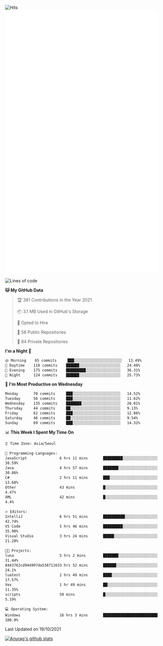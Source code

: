 ![Hits](https://hits.seeyoufarm.com/api/count/incr/badge.svg?url=https%3A%2F%2Fgithub.com%2Fkokose1234&count_bg=%2379C83D&title_bg=%23555555&icon=apple.svg&icon_color=%23E7E7E7&title=hits&edge_flat=false)
<br/>
![Metrics](https://github.com/kokose1234/kokose1234/blob/main/github-metrics.svg)

<!--START_SECTION:waka-->
![Lines of code](https://img.shields.io/badge/From%20Hello%20World%20I%27ve%20Written-11.7%20million%20lines%20of%20code-blue)

**🐱 My GitHub Data** 

> 🏆 381 Contributions in the Year 2021
 > 
> 📦 3.1 MB Used in GitHub's Storage 
 > 
> 💼 Opted to Hire
 > 
> 📜 58 Public Repositories 
 > 
> 🔑 84 Private Repositories  
 > 
**I'm a Night 🦉** 

```text
🌞 Morning    65 commits     ███░░░░░░░░░░░░░░░░░░░░░░   13.49% 
🌆 Daytime    118 commits    ██████░░░░░░░░░░░░░░░░░░░   24.48% 
🌃 Evening    175 commits    █████████░░░░░░░░░░░░░░░░   36.31% 
🌙 Night      124 commits    ██████░░░░░░░░░░░░░░░░░░░   25.73%

```
📅 **I'm Most Productive on Wednesday** 

```text
Monday       70 commits     ███░░░░░░░░░░░░░░░░░░░░░░   14.52% 
Tuesday      56 commits     ███░░░░░░░░░░░░░░░░░░░░░░   11.62% 
Wednesday    135 commits    ███████░░░░░░░░░░░░░░░░░░   28.01% 
Thursday     44 commits     ██░░░░░░░░░░░░░░░░░░░░░░░   9.13% 
Friday       62 commits     ███░░░░░░░░░░░░░░░░░░░░░░   12.86% 
Saturday     46 commits     ██░░░░░░░░░░░░░░░░░░░░░░░   9.54% 
Sunday       69 commits     ███░░░░░░░░░░░░░░░░░░░░░░   14.32%

```


📊 **This Week I Spent My Time On** 

```text
⌚︎ Time Zone: Asia/Seoul

💬 Programming Languages: 
JavaScript               6 hrs 11 mins       █████████░░░░░░░░░░░░░░░░   38.59% 
Java                     4 hrs 57 mins       ███████░░░░░░░░░░░░░░░░░░   30.86% 
C#                       2 hrs 11 mins       ███░░░░░░░░░░░░░░░░░░░░░░   13.68% 
Other                    43 mins             █░░░░░░░░░░░░░░░░░░░░░░░░   4.47% 
XML                      42 mins             █░░░░░░░░░░░░░░░░░░░░░░░░   4.4%

🔥 Editors: 
IntelliJ                 6 hrs 51 mins       ██████████░░░░░░░░░░░░░░░   42.74% 
VS Code                  5 hrs 46 mins       █████████░░░░░░░░░░░░░░░░   35.98% 
Visual Studio            3 hrs 24 mins       █████░░░░░░░░░░░░░░░░░░░░   21.28%

🐱‍💻 Projects: 
luna                     5 hrs 2 mins        ███████░░░░░░░░░░░░░░░░░░   31.44% 
8443762cd944997da538711633 hrs 52 mins       ██████░░░░░░░░░░░░░░░░░░░   24.1% 
luatest                  2 hrs 49 mins       ████░░░░░░░░░░░░░░░░░░░░░   17.57% 
Vex                      1 hr 49 mins        ██░░░░░░░░░░░░░░░░░░░░░░░   11.35% 
scripts                  50 mins             █░░░░░░░░░░░░░░░░░░░░░░░░   5.19%

💻 Operating System: 
Windows                  16 hrs 3 mins       █████████████████████████   100.0%

```


 Last Updated on 19/10/2021
<!--END_SECTION:waka-->

[![Anurag's github stats](https://github-readme-stats.vercel.app/api?username=kokose1234&theme=dracula)](https://github.com/anuraghazra/github-readme-stats)



	
